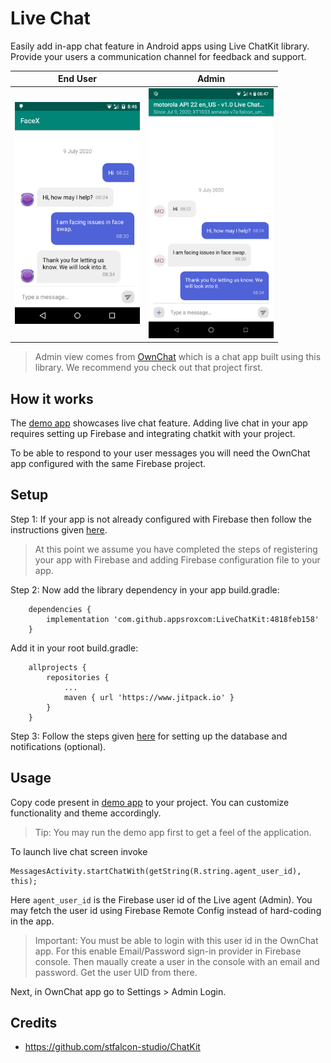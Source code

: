 # Live Chat
Easily add in-app chat feature in Android apps using Live ChatKit library. Provide your users a communication channel for feedback and support.

End User | Admin
------------ | -------------
<img src="screenshots/screenshot2.png" width=200/> | <img src="screenshots/screenshot3.png" width=200/>

> Admin view comes from [OwnChat](https://github.com/appsroxcom/OwnChat) which is a chat app built using this library. We recommend you check out that project first.

## How it works
The [demo app](https://github.com/appsroxcom/LiveChatKit/tree/master/app) showcases live chat feature. Adding live chat in your app requires setting up Firebase and integrating chatkit with your project.

To be able to respond to your user messages you will need the OwnChat app configured with the same Firebase project.

## Setup
Step 1: If your app is not already configured with Firebase then follow the instructions given [here](https://firebase.google.com/docs/android/setup).

> At this point we assume you have completed the steps of registering your app with Firebase and adding Firebase configuration file to your app.

Step 2: Now add the library dependency in your app build.gradle:
```
	dependencies {
		implementation 'com.github.appsroxcom:LiveChatKit:4818feb158'
	}
```

Add it in your root build.gradle:
```
	allprojects {
		repositories {
			...
			maven { url 'https://www.jitpack.io' }
		}
	}
```

Step 3: Follow the steps given [here](https://github.com/appsroxcom/OwnChat/blob/master/README.md#setup) for setting up the database and notifications (optional).

## Usage
Copy code present in [demo app](https://github.com/appsroxcom/LiveChatKit/tree/master/app) to your project. You can customize functionality and theme accordingly.

> Tip: You may run the demo app first to get a feel of the application.

To launch live chat screen invoke
```
MessagesActivity.startChatWith(getString(R.string.agent_user_id), this);
```

Here ```agent_user_id``` is the Firebase user id of the Live agent (Admin). You may fetch the user id using Firebase Remote Config instead of hard-coding in the app.

> Important: You must be able to login with this user id in the OwnChat app. For this enable Email/Password sign-in provider in Firebase console. Then maually create a user in the console with an email and password. Get the user UID from there.

Next, in OwnChat app go to Settings > Admin Login.

## Credits
  * https://github.com/stfalcon-studio/ChatKit


